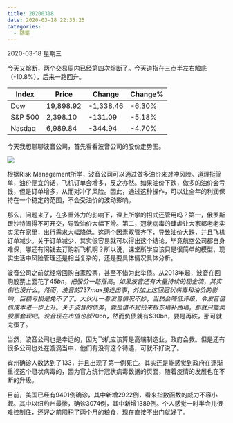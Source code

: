 ```yaml
---
title: 20200318
date: 2020-03-18 22:35:25
categories:
  - 随笔
---
```

2020-03-18 星期三

今天又熔断，两个交易周内已经第四次熔断了。今天道指在三点半左右触底（-10.8%），后来一路回升。

| Index   | Price     | Change    | Change% |
|---------|-----------|-----------|---------|
| Dow     | 19,898.92 | -1,338.46 | -6.30%  |
| S&P 500 | 2,398.10  | -131.09   | -5.18%  |
| Nasdaq  | 6,989.84  | -344.94   | -4.70%  |

今天我想聊聊波音公司，首先看看波音公司的股价走势图。

![](https://raw.githubusercontent.com/oscarcx123/hexo_resource/master/img/20200318_boeing_stock_price.png)

根据Risk Management所学，波音公司可以通过做多油价来对冲风险。道理挺简单，油价便宜的话，飞机订单会增多，反之亦然。如果油价下跌，做多的油价会亏钱，但是订单增多，从而对冲了风险。因此，通过这种操作，可以让全年的利润保持在一个稳定的范围，不会受油价的波动影响。

那么，问题来了，在多重外力的影响下，课上所学的招式还管用吗？第一，俄罗斯跟沙特闹得不可开交，导致油价大幅下滑。第二，冠状病毒的肆虐让大家都老老实实呆在家里，出行需求大幅降低。这两个因素双管齐下，导致油价大跌，并且飞机订单减少。关于订单减少，其实很容易就可以得出这个结论，毕竟航空公司都自身难保，哪还有闲钱去订购新飞机啊？所以说，课堂所学应该只是很简单的模型，现实生活中风险管理还是相当复杂的，还是要具体情况具体分析。

波音公司之前就经常回购自家股票，甚至不惜为此举债。从2013年起，波音在回购股票上面花了$45bn，把股价一路推高。如果波音还有大量持续的现金流，其实倒也没什么。然而，波音的737max接连出事，外加上这回冠状病毒和油价的影响，巨额亏损是免不了了。大伙儿一看波音情况不妙，当然会降低评级，令波音借债成本进一步上升。关于波音的债务，要是借不到钱来拆东墙补西墙，那就只能卖股票套现吧。波音现在市值也就$70bn，然而负债就有$30bn，要是再跌，那可就完蛋了。

当然，波音公司也是幸运的，因为飞机应该算是高端制造业，政府会救。但是还有很多公司也处在漩涡当中，他们有没有这个待遇，可就不好说了。

宾州确诊人数达到了133，并且出现了第一例死亡。其实还是能感觉到政府在逐渐重视这个冠状病毒的，因为官方统计冠状病毒数据的页面，随着疫情的发展也在不断的升级。

目前，美国已经有9401例确诊，其中新增2922例，看来指数函数的威力不容小觑。其中以纽约州最惨，确诊3074例，其中新增1389例。个人感觉一时半会儿很难控制住，还好之前囤积了两个月的粮食，现在直接不出门就好了。